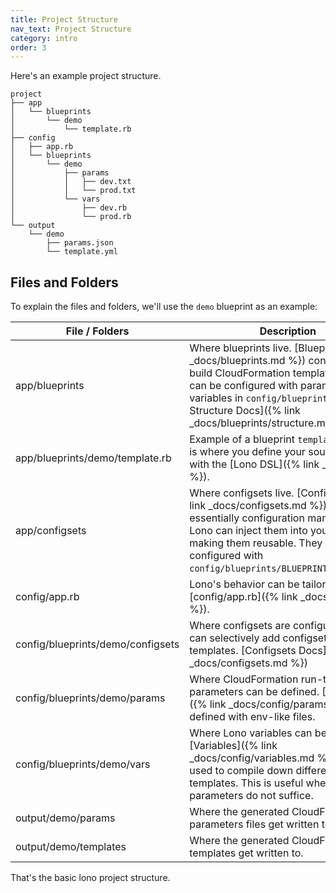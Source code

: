```yaml
---
title: Project Structure
nav_text: Project Structure
category: intro
order: 3
---
```


Here's an example project structure.

    project
    ├── app
    │   └── blueprints
    │       └── demo
    │           └── template.rb
    ├── config
    │   ├── app.rb
    │   └── blueprints
    │       └── demo
    │           ├── params
    │           │   ├── dev.txt
    │           │   └── prod.txt
    │           └── vars
    │               ├── dev.rb
    │               └── prod.rb
    └── output
        └── demo
            ├── params.json
            └── template.yml

## Files and Folders

To explain the files and folders, we'll use the `demo` blueprint as an example:

File / Folders  | Description
------------- | -------------
app/blueprints | Where blueprints live. [Blueprints]({% link _docs/blueprints.md %}) contain code to build CloudFormation templates. They can be configured with parameters and variables in `config/blueprints`. [Blueprint Structure Docs]({% link _docs/blueprints/structure.md %}).
app/blueprints/demo/template.rb | Example of a blueprint `template.rb`. This is where you define your source code with the [Lono DSL]({% link _docs/dsl.md %}).
app/configsets | Where configsets live. [Configsets]({% link _docs/configsets.md %}) are essentially configuration management. Lono can inject them into your template making them reusable. They can be configured with `config/blueprints/BLUEPRINT/configsets`.
config/app.rb | Lono's behavior can be tailored with [config/app.rb]({% link _docs/config.md %}).
config/blueprints/demo/configsets | Where configsets are configured.  You can selectively add configsets to templates. [Configsets Docs]({% link _docs/configsets.md %})
config/blueprints/demo/params | Where CloudFormation run-time parameters can be defined.  [Parameters]({% link _docs/config/params.md %}) are defined with env-like files.
config/blueprints/demo/vars | Where Lono variables can be defined.  [Variables]({% link _docs/config/variables.md %}) can be used to compile down different templates. This is useful when run-time parameters do not suffice.
output/demo/params | Where the generated CloudFormation parameters files get written to.
output/demo/templates | Where the generated CloudFormation templates get written to.

That's the basic lono project structure.
